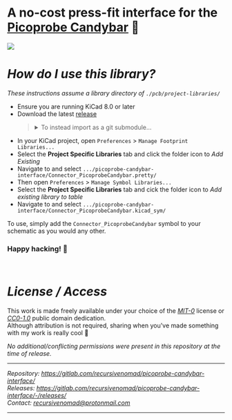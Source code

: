 **A no-cost press-fit interface for the [Picoprobe Candybar][URL-Candybar]** 🍫
===============================================================================


[![](../../../gitlab-redirect/raw/main/redirect.png)][URL-Repository]






***How do I use this library?***
================================

*These instructions assume a library directory of `./pcb/project-libraries/`*

- Ensure you are running KiCad 8.0 or later
- Download the latest [release][URL-Releases]
  > <details> <summary> To instead import as a git submodule... </summary>
  >
  > ```bash
  > mkdir -p pcb/project-libraries/ && cd $_
  > git submodule add ../../recursivenomad/picoprobe-candybar-interface.git
  > cd ../..
  > ```
  >
  > *If hosting/mirroring on GitHub, the relative URL redirects links appropriately and "shouldn't" break forking.*  
  > *For absolute portability, use: `https://gitlab.com/recursivenomad/picoprobe-candybar-interface.git`*
  >
  > </details>
- In your KiCad project, open `Preferences` > `Manage Footprint Libraries...`
- Select the **Project Specific Libraries** tab and click the folder icon to *Add Existing*
- Navigate to and select `.../picoprobe-candybar-interface/Connector_PicoprobeCandybar.pretty/`
- Then open `Preferences` > `Manage Symbol Libraries...`
- Select the **Project Specific Libraries** tab and cick the folder icon to *Add existing library to table*
- Navigate to and select `.../picoprobe-candybar-interface/Connector_PicoprobeCandybar.kicad_sym/`

To use, simply add the `Connector_PicoprobeCandybar` symbol to your schematic as you would any other.

### Happy hacking! 🎉

&nbsp;






***License / Access***
======================

This work is made freely available under your choice of the [*MIT-0*](./LICENSE.txt) license or [*CC0-1.0*][URL-CC0] public domain dedication.  
Although attribution is not required, sharing when you've made something with my work is really cool 💖

*No additional/conflicting permissions were present in this repository at the time of release.*

----------------------

*Repository: <https://gitlab.com/recursivenomad/picoprobe-candybar-interface/>*  
*Releases: <https://gitlab.com/recursivenomad/picoprobe-candybar-interface/-/releases/>*  
*Contact: <recursivenomad@protonmail.com>*

----------------------






[URL-MIT-0]: <https://opensource.org/license/mit-0/>
[URL-CC0]: <https://creativecommons.org/publicdomain/zero/1.0/>

[URL-Repository]: <https://gitlab.com/recursivenomad/picoprobe-candybar-interface/>
[URL-Releases]: <https://gitlab.com/recursivenomad/picoprobe-candybar-interface/-/releases/>

[URL-Candybar]: <https://gitlab.com/recursivenomad/picoprobe-candybar/>
